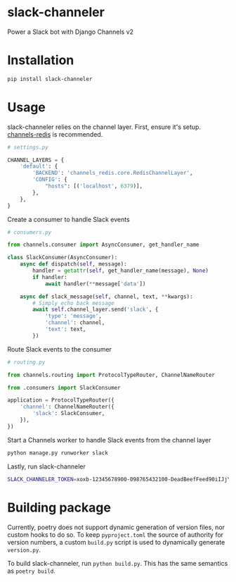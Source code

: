 # slack-channeler
Power a Slack bot with Django Channels v2


# Installation
```bash
pip install slack-channeler
```


# Usage
slack-channeler relies on the channel layer. First, ensure it's setup. [channels-redis](https://github.com/django/channels_redis) is recommended.
```python
# settings.py

CHANNEL_LAYERS = {
    'default': {
        'BACKEND': 'channels_redis.core.RedisChannelLayer',
        'CONFIG': {
            "hosts": [('localhost', 6379)],
        },
    },
}
```

Create a consumer to handle Slack events
```python
# consumers.py

from channels.consumer import AsyncConsumer, get_handler_name

class SlackConsumer(AsyncConsumer):
    async def dispatch(self, message):
        handler = getattr(self, get_handler_name(message), None)
        if handler:
            await handler(**message['data'])

    async def slack_message(self, channel, text, **kwargs):
        # Simply echo back message
        await self.channel_layer.send('slack', {
            'type': 'message',
            'channel': channel,
            'text': text,
        })
```

Route Slack events to the consumer
```python
# routing.py

from channels.routing import ProtocolTypeRouter, ChannelNameRouter

from .consumers import SlackConsumer

application = ProtocolTypeRouter({
    'channel': ChannelNameRouter({
        'slack': SlackConsumer,
    }),
})
```

Start a Channels worker to handle Slack events from the channel layer
```bash
python manage.py runworker slack
```

Lastly, run slack-channeler
```bash
SLACK_CHANNELER_TOKEN=xoxb-12345678900-098765432100-DeadBeefFeed90iIJjYsf3ay slack_channeler
```


# Building package
Currently, poetry does not support dynamic generation of version files, nor custom hooks to do so. To keep `pyproject.toml` the source of authority for version numbers, a custom `build.py` script is used to dynamically generate `version.py`.

To build slack-channeler, run `python build.py`. This has the same semantics as `poetry build`.
